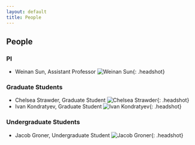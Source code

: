 ```yaml
---
layout: default
title: People
---
```


## People

### PI
- Weinan Sun, Assistant Professor
  ![Weinan Sun](/sunlab/images/weinanheadshot0.jpg){: .headshot}

### Graduate Students
- Chelsea Strawder, Graduate Student
  ![Chelsea Strawder](/sunlab/images/c-strawder.jpg){: .headshot}
- Ivan Kondratyev, Graduate Student
  ![Ivan Kondratyev](/sunlab/images/ivan-kondratyev.png){: .headshot}

### Undergraduate Students
- Jacob Groner, Undergraduate Student
  ![Jacob Groner](/sunlab/images/jacob.jpg){: .headshot}
